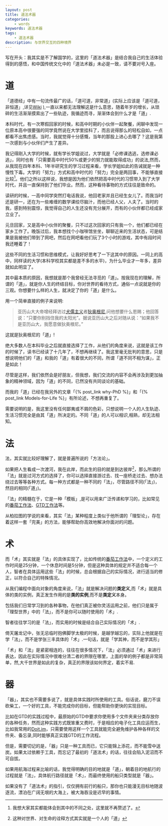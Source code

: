 ```yaml
---
layout: post
title: 道法术器
categories: 
    - words
keywords: 道法术器
tags: 
    - 道法术器
description: 与世界交互的四种境界
---
```


写在开头：我其实是不了解国学的，这里的「道法术器」是结合我自己的生活体验得到的感悟，和中国传统文化中的「道法术器」未必是一致，请不要对号入座。

# 道

「道德经」中有一句流传最广的话，「道可道，非常道」(实际上应该是「道可道，非恒道」,详见[Wiki](http://zh.wikipedia.org/wiki/%E9%81%93#.E3.80.8A.E9.81.93.E5.BE.B7.E7.B6.93.E3.80.8B.E4.B8.AD.E7.9A.84.E3.80.8C.E9.81.93.E3.80.8D) ),一直以来都无法理解这是什么意思，随着年岁的增长，从琐碎的生活渐渐摸索出了一些轨迹，我循迹而寻，渐渐体会到什么才是「道」.

本科时代，有一次寒假回家的时候，和高中时期的小伙伴一起聚餐，闲聊中发现一位原本高中很要强的同学竟然说在大学里挂科了，而且说得那么的轻松自如，一点都看不出焦虑感。当时，我就觉得十分感慨，当年的那股上进心去哪了？这是我第一次感到与小伙伴们产生了差异。

我记得刚入大学的时候，就有学长学姐说过，大学就是「必修课选逃，选修课必逃」，同时也有「只需要高中时代50%或更少的努力就能取得成功」的说法,然而，从我现在四年本科、1年半研究生的学习过程来看，学长学姐如此的告诫就是一种慢性下毒。大学的「努力」方式和高中时代的「努力」完全是两回事，不能够直接比较[^1]。他们之所以这样说，我想是因为他们依然把高中时代的习惯带入到了大学时代，并且一直保持到了他们毕业。然而，这种看待事物的方式往往是致命的。

读研的时候，一高中同学突然打电话我说，他回老家并且已经生女儿了。而我当时还是研一，还在为一些难缠的数学课绞尽脑汁，而他已经人父，人夫了。当时的我，感到特别震惊，我觉得自己的人生还没有充分展开，而有的小伙伴都已经成家立业了。

元旦回家，又是高中小伙伴的聚餐，只不过这次回家的只有我一个，他们都已经在家乡工作了。晚饭过后，我本想找个小咖啡馆坐坐，聊聊近来的生活状态，可是结果是我被他们带到了网吧，然后在网吧看他们玩了3个小时的游戏，其中有段时间我还睡着了！

这些不同的生活习惯和思维模式，让我好好思考了一下这其中的原因。一同上的高中，同样读的大学(本科学校其实都是差不多的水平)，为什么毕业才一年多，差异就如此明显了。

其中最本质的原因，我想就是那个我曾经无法寻觅的「道」。按我现在的理解，所谓的「道」，就是你人生的终结目标，你对世界的看待方式，通俗一点说就是你的三观。你想要什么样的人生，就决定了你的「道」是什么。

用一个简单直接的例子来说明:

> 亚历山大大帝增经拜访过[犬儒主义](http://zh.wikipedia.org/zh-cn/%E7%8A%AC%E5%84%92%E4%B8%BB%E7%BE%A9)者[狄奥根尼](http://zh.wikipedia.org/wiki/%E9%94%A1%E8%AF%BA%E6%99%AE%E7%9A%84%E7%AC%AC%E6%AC%A7%E6%A0%B9%E5%B0%BC),问他想要什么恩赐；他回答说：“只要你别挡住我的太阳光”。据说亚历山大之后对随从说：“如果我不是亚历山大，我愿意做狄奥根尼。”


这就是狄奥根尼的「道」!

绝大多数人在本科毕业之后就直接选择了工作，从他们的角度来说，这就是该工作的时候了，读书已经读了十几年了，不想再继续了。我这里毫无批判的意思，只是想说明他们的「道」和我的「道」有着很大的不同，所谓「道不同不相为谋」，正是如此！

尽管是这样，我们依然会是好朋友，但我想，我们交流的内容不会再涉及到更加抽象的精神领域，因为「道」的不同，已然没有共同谈论的基础。

而我的「道」已经在我另外的文章「{% post_link why-PhD %}」和「{% post_link Models-for-Life %}」有所论述，不想再重复了。

需要说明的是，我这里没有任何鄙夷或不屑的色彩，只想说明一个人的人生轨迹、生活习惯完全是由其「道」所决定的。不同「道」的人可以相识,相熟，却无法相知。

# 法

法，其实就比较好理解了，就是普遍所说的「方法论」。

如果把人生看成一次渡河，我在此岸，而此生的目的就是到达彼岸[^2]，那么所谓的「法」就是过河方式的选择了，你可以选择直接游过去、找一座桥走过去、想办法绕过去等等各种方式。每一种方式都是一种不同的「法」，尽管路径不同(「法」)，然目的相同(「道」)。

「法」的精髓在于，它是一种「模板」,是可以用来广泛传递和学习的，比如常见的[番茄工作法][Pomodoro Technique]、[GTD工作法][GTD]等。

从柏拉图的学说的来看，其实「法」某种程度上类似于他所谓的「理型论」，存在着这样一套「完美」的方法，能够帮助你高效地解决你面对的问题。

# 术

而「术」其实就是「法」的具体实现了，比如传统的[番茄工作法][Pomodoro Technique]中，一个定义的工作时间是25分钟，一个休息时间是5分钟，但是这种具体的规定并不适合每一个人，智者在具体运用这些「法」的时候，总会根据自己的实际情况，进行适当的修正，以符合自己的特殊情况。

从我们编程中面向对象的角度来说，「法」就是解决问题的**类定义**,而「术」就是具体的类的实例，真正发生作用的是**类的实例**,而不是**类定义**本身。

包括我们日常学习到的各种事物，在他们真正被你灵活运用之前，他们只是属于「理型世界」中的「法」，而不是你可以随时使用的「术」.

智者往往学习的是「法」，而实用的时候是结合自己实际情况的「术」.

倚天屠龙记中，张无忌临时抱佛脚学太极的时候，是越学越忘的，实际上他就是在学「法」，而不是学张三丰具体的「术」.一句话，就是「学其神，而不是学其形」

「术」和「法」是紧密相连的，往往在很多情况下，「法」必须通过「术」来进行表达，因此在实际情况中很难分清二者的界限在哪里，上面的举的例子都是非常简单，然,大千世界是如此的复杂，真正的界限该如何界定，着实不易.

# 器

「器」，其实也不需要多说了，就是具体实践时所使用的工具。俗话说，磨刀不误砍柴工，一个好的工具，不能完成你的目标，但能帮助你更快的实现目标。

比如在GTD的实践过程中，最原始的GTD中要求你使用多个文件夹来分类存放你的各种任务，然而这种实践方式既笨重又费时，于是相应的电子化工具应运而生，比如我常用的[Doit.im][]，只需要使用这样一个工具就能完全避免维护各种各样的文件夹、备忘录,同时能够真正实践GTD的工作流程。

但是，需要切记的是，「器」只是一种工具而已，它只能锦上添花，而不能雪中送炭。如果太过依赖于工具，而忘记了最初的「道法术」的话，往往会陷入泥沼而不可自拔。

如果用航海过程来比喻的话，我觉得明确的目的地就是「道」，朝着目的地航行的过程就是「法」，具体航行路径就是「术」，而最终使用的船只类型就是「器」。

如果没有了「道法术」的指引，仅仅拥有前行的船只，那你也只能漫无目标地随波逐流，漂泊在广阔无垠的大海上，被大海吞没是迟早的事情。




[^1]: 我想大家其实都能体会到其中的不同之处，这里就不再赘述了。

[^2]: 这种对世界、对生命的诠释方式其实就是一个人的「道」

[Pomodoro Technique]: http://zh.wikipedia.org/wiki/%E7%95%AA%E8%8C%84%E5%B7%A5%E4%BD%9C%E6%B3%95

[GTD]: http://zh.wikipedia.org/wiki/GTD

[Doit.im]: http://doit.im/cn/


